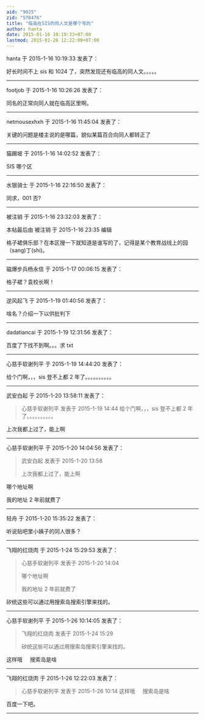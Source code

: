 ```yaml
---
aid: "9025"
zid: "578476"
title: "临高在SIS的同人文是哪个写的"
author: hanta
date: 2015-01-16 10:19:33+07:00
lastmod: 2015-01-26 12:22:00+07:00
---
```


hanta 于 2015-1-16 10:19:33 发表了：

好长时间不上 sis 和 1024 了，突然发现还有临高的同人文。。。。。

---

footjob 于 2015-1-16 10:26:26 发表了：

同名的正常向同人就在临高区里啊。

---

netmousexhxh 于 2015-1-16 11:45:04 发表了：

关键的问题是楼主说的是哪篇，貌似某篇百合向同人都转正了

---

猫踢坡 于 2015-1-16 14:02:52 发表了：

SIS 哪个区

---

水银骑士 于 2015-1-16 22:16:50 发表了：

同求，001 否?

---

被注销 于 2015-1-16 23:32:03 发表了：

本帖最后由 被注销 于 2015-1-16 23:35 编辑

格子裙俱乐部？在本区搜一下就知道是谁写的了，记得是某个教育战线上的园（sang)丁(shi)。

---

磁爆步兵杨永信 于 2015-1-17 00:06:15 发表了：

格子裙？袁校长啊！

---

逆风起飞 于 2015-1-19 01:40:56 发表了：

啥名？介绍一下以供批判下

---

dadatiancai 于 2015-1-19 12:31:56 发表了：

百度了下找不到啊。。。求 txt

---

心慈手软谢列平 于 2015-1-19 14:44:20 发表了：

给个门啊，，，sis 登不上都 2 年了。。。。。。。。。。

---

武安白起 于 2015-1-20 13:58:11 发表了：

> 心慈手软谢列平 发表于 2015-1-19 14:44 给个门啊，，，sis 登不上都 2 年了。。。。。。。。。。

上次我都上过了，能上啊

---

心慈手软谢列平 于 2015-1-20 14:04:56 发表了：

> 武安白起 发表于 2015-1-20 13:58
>
> 上次我都上过了，能上啊

哪个地址啊

我的地址 2 年前就费了

---

轻舟 于 2015-1-20 15:35:22 发表了：

听说贴吧里小姨子的同人很多？

---

飞翔的红烧肉 于 2015-1-24 15:29:53 发表了：

> 心慈手软谢列平 发表于 2015-1-20 14:04
>
> 哪个地址啊
>
> 我的地址 2 年前就费了

矽统这些可以通过用搜索岛搜索引擎来找的。

---

心慈手软谢列平 于 2015-1-26 10:14:05 发表了：

> 飞翔的红烧肉 发表于 2015-1-24 15:29
>
> 矽统这些可以通过用搜索岛搜索引擎来找的。

这样哦     搜索岛是啥

---

飞翔的红烧肉 于 2015-1-26 12:22:03 发表了：

> 心慈手软谢列平 发表于 2015-1-26 10:14 这样哦     搜索岛是啥

百度一下吧。

---
